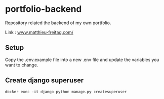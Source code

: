 # portfolio-backend

Repository related the backend of my own portfolio.

Link : www.matthieu-freitag.com/

## Setup

Copy the .env.example file into a new .env file and update the variables you want to change.

## Create django superuser

`docker exec -it django python manage.py createsuperuser`